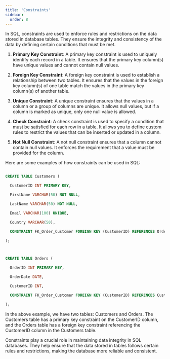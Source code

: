 ```yaml
---
title: 'Constraints'
sidebar:
  order: 8
---
```


 In SQL, constraints are used to enforce rules and restrictions on the data stored in database tables. They ensure the integrity and consistency of the data by defining certain conditions that must be met.





1. **Primary Key Constraint**: A primary key constraint is used to uniquely identify each record in a table. It ensures that the primary key column(s) have unique values and cannot contain null values.



2. **Foreign Key Constraint**: A foreign key constraint is used to establish a relationship between two tables. It ensures that the values in the foreign key column(s) of one table match the values in the primary key column(s) of another table.



3. **Unique Constraint**: A unique constraint ensures that the values in a column or a group of columns are unique. It allows null values, but if a column is marked as unique, only one null value is allowed.



4. **Check Constraint**: A check constraint is used to specify a condition that must be satisfied for each row in a table. It allows you to define custom rules to restrict the values that can be inserted or updated in a column.



5. **Not Null Constraint**: A not null constraint ensures that a column cannot contain null values. It enforces the requirement that a value must be provided for the column.





Here are some examples of how constraints can be used in SQL:



```sql

CREATE TABLE Customers (

  CustomerID INT PRIMARY KEY,

  FirstName VARCHAR(50) NOT NULL,

  LastName VARCHAR(50) NOT NULL,

  Email VARCHAR(100) UNIQUE,

  Country VARCHAR(50),

  CONSTRAINT FK_Order_Customer FOREIGN KEY (CustomerID) REFERENCES Orders (CustomerID)

);



CREATE TABLE Orders (

  OrderID INT PRIMARY KEY,

  OrderDate DATE,

  CustomerID INT,

  CONSTRAINT FK_Order_Customer FOREIGN KEY (CustomerID) REFERENCES Customers (CustomerID)

);

```



In the above example, we have two tables: Customers and Orders. The Customers table has a primary key constraint on the CustomerID column, and the Orders table has a foreign key constraint referencing the CustomerID column in the Customers table.





Constraints play a crucial role in maintaining data integrity in SQL databases. They help ensure that the data stored in tables follows certain rules and restrictions, making the database more reliable and consistent.
